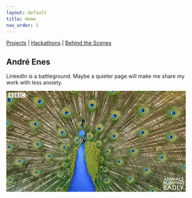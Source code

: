 ```yaml
---
layout: default
title: Home
nav_order: 1
---
```


[Projects](projects.md) | [Hackathons](hackathons.md) | [Behind the Scenes](bts.md)

## André Enes

LinkedIn is a battleground. Maybe a quieter page will make me share my work with less anxiety.

![Pavão](images/index/peacock.webp)
